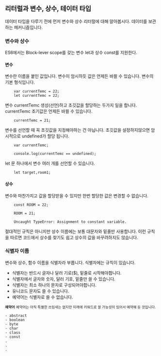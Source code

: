 ## 리터럴과 변수, 상수, 테이터 타입
데이터 타입을 다루기 전에 먼저 변수와 상수 리터럴에 대해 알아봅시다. 데이터를 보관하는 메커니즘입니다.

### 변수와 상수
ES6에서는 Block-lever scope를 갖는 변수 let과 상수 const를 지원한다.

#### 변수
변수란 이름을 붙인 값입니다. 변수이 암시하듯 값은 언제든 바뀔 수 있습니다.
변수의 기본 형식입니다.
```
    var currentTemc = 22;
    let currentTemc = 22;
```
변수 currentTemc 생성(선언)하고 초깃값을 할당하는 두가지 일을 합니다. currentTemc 초기값은 언제든 바뀔 수 있습니다.
```
    currentTemc = 21;
```
변수를 선언할 때 꼭 초깃값을 지정해야하는 건 아닙니다. 초깃값을 설정하지않으면 암시적으로 undefined가 할당 됩니다.
```
    var currentTemc;

    console.log(currentTemc == undefined);
```
let 문 하나에서 변수 여러 개를 선언할 수 있습니다.
```
    let target,room1;
```

#### 상수
변수와 마찬가지고 값을 할당받을 수 있지만 한번 할당한 값은 변경할 수 없습니다.
```
    const ROOM = 22;

    ROOM = 21;

    Uncaught TypeError: Assignment to constant variable.
```
절대적인 규칙은 아니지만 상수 이름에는 보통 대문자와 밑줄만 사용합니다. 이런 규칙을 따르면 코드에서 상수를 찾기도 쉽고 상수의 값을 바꾸려하지도 않습니다.

### 식별자 이름
변수와 상수, 함수 이름을 식별자라 부릅니다. 식별자에는 규칙이 있습니다.
* 식별자는 반드시 글자나 달러 기로($), 밑줄로 시작해야합니다.
* 식별자에서 글자와 숫자, 달러 기호, 밑줄만 쓸 수 있습니다.
* 식별자는 최소 하나의 문자로 구성되어야합니다.
* 유니코드 문자도 쓸 수 있습니다.
* 예약어는 식별자로 쓸 수 없습니다.

<small>**예약어**</small>
<small>예약어는 아직 특별한 쓰임새는 없지만 미래에 키워드로 쓸 가능성이 있어서 예약해 둔 것입니다.</small>
```
- abstract
- boolean
- byte
- char
- class
- const
.
.
.
```
